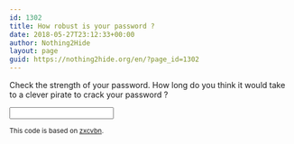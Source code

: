 ```yaml
---
id: 1302
title: How robust is your password ?
date: 2018-05-27T23:12:33+00:00
author: Nothing2Hide
layout: page
guid: https://nothing2hide.org/en/?page_id=1302
---
```

Check the strength of your password. How long do you think it would take to a clever pirate to crack your password ?  


<div class="zxcvbn">
  <p>
    <input type="password" id="password-box" name="password-box" />
  </p>
</div>

<div id="explanation">
</div>

  
<small>This code is based on <a href="https://github.com/dropbox/zxcvbn">zxcvbn</a>.</small>